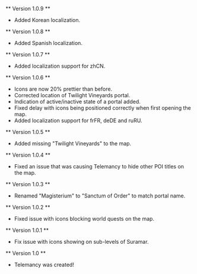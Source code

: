 ** Version 1.0.9 **
* Added Korean localization.

** Version 1.0.8 **
* Added Spanish localization.

** Version 1.0.7 **
* Added localization support for zhCN.

** Version 1.0.6 **
* Icons are now 20% prettier than before.
* Corrected location of Twilight Vineyards portal.
* Indication of active/inactive state of a portal added.
* Fixed delay with icons being positioned correctly when first opening the map.
* Added localization support for frFR, deDE and ruRU.

** Version 1.0.5 **
* Added missing "Twilight Vineyards" to the map.

** Version 1.0.4 **
* Fixed an issue that was causing Telemancy to hide other POI titles on the map.

** Version 1.0.3 **
* Renamed "Magisterium" to "Sanctum of Order" to match portal name.

** Version 1.0.2 **
* Fixed issue with icons blocking world quests on the map.

** Version 1.0.1 **
* Fix issue with icons showing on sub-levels of Suramar.

** Version 1.0 **
* Telemancy was created!